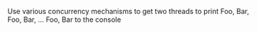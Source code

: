 Use various concurrency mechanisms to get two threads to print
  Foo, Bar, Foo, Bar, ... Foo, Bar
to the console